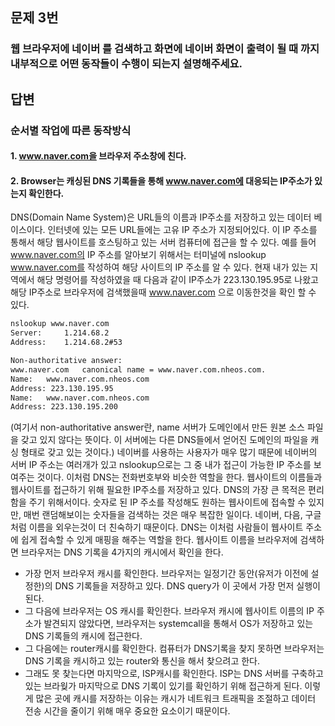 ## 문제 3번

### 웹 브라우저에 네이버 를 검색하고 화면에 네이버 화면이 출력이 될 때 까지 내부적으로 어떤 동작들이 수행이 되는지 설명해주세요.

## 답변

### 순서별 작업에 따른 동작방식

#### 1. www.naver.com을 브라우저 주소창에 친다.
#### 2. Browser는 캐싱된 DNS 기록들을 통해 www.naver.com에 대응되는 IP주소가 있는지 확인한다.
DNS(Domain Name System)은 URL들의 이름과 IP주소를 저장하고 있는 데이터 베이스이다. 인터넷에 있는 모든 URL들에는 고유 IP 주소가 지정되어있다. 이 IP 주소를 통해서 해당 웹사이트를 호스팅하고 있는 서버 컴퓨터에 접근을 할 수 있다. 예를 들어 www.naver.com의 IP 주소를 알아보기 위해서는 터미널에 nslookup www.naver.com를 작성하여 해당 사이트의 IP 주소를 알 수 있다. 현재 내가 있는 지역에서 해당 명령어를 작성하였을 때 다음과 같이 IP주소가 223.130.195.95로 나왔고 해당 IP주소로 브라우저에 검색했을때 www.naver.com 으로 이동한것을 확인 할 수 있다.
```bash
nslookup www.naver.com
Server:		1.214.68.2
Address:	1.214.68.2#53

Non-authoritative answer:
www.naver.com	canonical name = www.naver.com.nheos.com.
Name:	www.naver.com.nheos.com
Address: 223.130.195.95
Name:	www.naver.com.nheos.com
Address: 223.130.195.200
```
(여기서 non-authoritative answer란, name 서버가 도메인에서 만든 원본 소스 파일을 갖고 있지 않다는 뜻이다. 이 서버에는 다른 DNS들에서 얻어진 도메인의 파일을 캐싱 형태로 갖고 있는 것이다.)
네이버를 사용하는 사용자가 매우 많기 때문에 네이버의 서버 IP 주소는 여러개가 있고 nslookup으로는 그 중 내가 접근이 가능한 IP 주소를 보여주는 것이다. 이처럼 DNS는 전화번호부와 비슷한 역할을 한다. 웹사이트의 이름들과 웹사이트를 접근하기 위해 필요한 IP주소를 저장하고 있다.
DNS의 가장 큰 목적은 편리함을 주기 위해서이다. 숫자로 된 IP 주소를 작성해도 원하는 웹사이트에 접속할 수 있지만, 매번 랜덤해보이는 숫자들을 검색하는 것은 매우 복잡한 일이다. 네이버, 다음, 구글 처럼 이름을 외우는것이 더 친숙하기 때문이다. DNS는 이처럼 사람들이 웹사이트 주소에 쉽게 접속할 수 있게 매핑을 해주는 역할을 한다.
웹사이트 이름을 브라우저에 검색하면 브라우저는 DNS 기록을 4가지의 캐시에서 확인을 한다.
- 가장 먼저 브라우저 캐시를 확인한다. 브라우저는 일정기간 동안(유저가 이전에 설정한)의 DNS 기록들을 저장하고 있다. DNS query가 이 곳에서 가장 먼저 실행이 된다.
- 그 다음에 브라우저는 OS 캐시를 확인한다. 브라우저 캐시에 웹사이트 이름의 IP 주소가 발견되지 않았다면, 브라우저는 systemcall을 통해서 OS가 저장하고 있는 DNS 기록들의 캐시에 접근한다.
- 그 다음에는 router캐시를 확인한다. 컴퓨터가 DNS기록을 찾지 못하면 브라우저는 DNS 기록을 캐시하고 있는 router와 통신을 해서 찾으려고 한다.
- 그래도 못 찾는다면 마지막으로, ISP캐시를 확인한다. ISP는 DNS 서버를 구축하고 있는 브라웢가 마지막으로 DNS 기록이 있기를 확인하기 위해 접근하게 된다.
이렇게 많은 곳에 캐시를 저장하는 이유는 캐시가 네트워크 트래픽을 조절하고 데이터 전송 시간을 줄이기 위해 매우 중요한 요소이기 때문이다.












